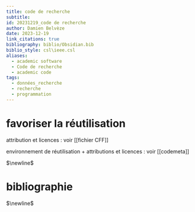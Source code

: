 ```yaml
---
title: code de recherche
subtitle: 
id: 20231219_code de recherche
author: Damien Belvèze
date: 2023-12-19
link_citations: true
bibliography: biblio/Obsidian.bib
biblio_style: csl\ieee.csl
aliases:
  - academic software
  - Code de recherche
  - academic code
tags:
  - données_recherche
  - recherche
  - programmation
---
```

# favoriser la réutilisation

attribution et licences : voir [[fichier CFF]]

environnement de réutilisation + attributions et licences : voir [[codemeta]]







$\newline$
# bibliographie
$\newline$






